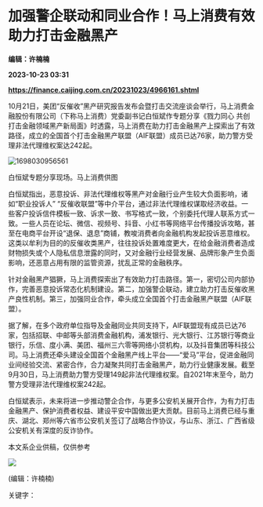 # 加强警企联动和同业合作！马上消费有效助力打击金融黑产
**编辑：许楠楠**

**2023-10-23 03:31**

**https://finance.caijing.com.cn/20231023/4966161.shtml**

10月21日，美团“反催收”黑产研究报告发布会暨打击交流座谈会举行，马上消费金融股份有限公司（下称马上消费）党委副书记白恒斌作专题分享《戮力同心 共创打击金融领域黑产新局面》时透露，马上消费在助力打击金融黑产上探索出了有效路径，成立的全国首个打击金融黑产联盟（AIF联盟）成员已达76家，助力警方受理非法代理维权案达242起。

![1698030956561](https://tx3.cdn.caijing.com.cn/2023/1023/1698030970847.jpg)

白恒斌专题分享现场。马上消费供图

白恒斌指出，恶意投诉、非法代理维权等黑产对金融行业产生较大负面影响，诸如“职业投诉人” “反催收联盟”等中介平台，通过非法代理维权谋取经济收益。一些客户投诉信件模板一致、诉求一致、书写格式一致，个别委托代理人联系方式一致。一些人员在论坛、微信、视频号、抖音、小红书等网络平台传播投诉攻略，甚至在电商平台开设“退保、退息”商铺，教唆消费者向金融机构发起投诉恶意维权。这类以牟利为目的的反催收类黑产，往往投诉处置难度更大，在给金融消费者造成财物损失或个人隐私信息泄露的同时，又对金融行业经营发展、品牌形象产生负面影响，还恶意占用有限的监管资源，扰乱正常的金融秩序。

针对金融黑产猖獗，马上消费探索出了有效助力打击路径。第一，密切公司内部协作，完善恶意投诉常态化机制建设。第二，加强警企联动，建立助力打击反催收黑产良性机制。第三，加强同业合作，牵头成立全国首个打击金融黑产联盟（AIF联盟）。

据了解，在多个政府单位指导及金融同业共同支持下，AIF联盟现有成员已达76家，包括招联、中邮等头部消费金融机构，浦发银行、光大银行、江苏银行等商业银行，乐信、度小满、美团、福州三六零等网络小贷机构，以及抖音集团等科技公司。马上消费还牵头建设全国首个金融黑产线上平台——“爱马”平台，促进金融同业间经验交流、紧密合作，合力凝聚共同打击金融黑产，助力行业健康发展。截至9月30日，马上消费助力警方受理149起非法代理维权案。自2021年末至今，助力警方受理非法代理维权案242起。

白恒斌表示，未来将进一步推动警企合作，与更多公安机关展开合作，为有力打击金融黑产、保护消费者权益、建设平安中国做出更大贡献。目前马上消费已经与重庆、湖北、郑州等六省市公安机关签订了战略合作协议，与山东、浙江、广西省级公安机关有深度的反诈协作。

本文系企业供稿，仅供参考

![](https://tx1.cdn.caijing.com.cn/2014-03-27/114048455.jpg)

(编辑：许楠楠)

关键字：
